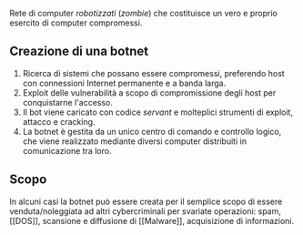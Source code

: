 Rete di computer _robotizzati_ (_zombie_) che costituisce un vero e proprio esercito di computer compromessi.

## Creazione di una botnet
1. Ricerca di sistemi che possano essere compromessi, preferendo host con connessioni Internet permanente e a banda larga.
2. Exploit delle vulnerabilità a scopo di compromissione degli host per conquistarne l'accesso.
3. Il bot viene caricato con codice _servant_ e molteplici strumenti di exploit, attacco e cracking.
4. La botnet è gestita da un unico centro di comando e controllo logico, che viene realizzato mediante diversi computer distribuiti in comunicazione tra loro.

## Scopo
In alcuni casi la botnet può essere creata per il semplice scopo di essere venduta/noleggiata ad altri cybercriminali per svariate operazioni: spam, [[DOS]], scansione e diffusione di [[Malware]], acquisizione di informazioni.